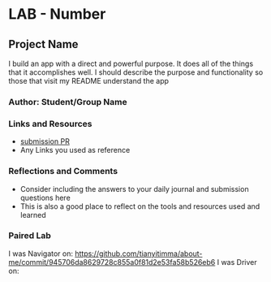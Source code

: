 # LAB - Number

## Project Name

I build an app with a direct and powerful purpose. It does all of the things that it accomplishes well. I should describe the purpose and functionality so those that visit my README understand the app

### Author: Student/Group Name

### Links and Resources
* [submission PR](http://xyz.com)
* Any Links you used as reference

### Reflections and Comments
* Consider including the answers to your daily journal and submission questions here
* This is also a good place to reflect on the tools and resources used and learned


### Paired Lab

I was Navigator on: https://github.com/tianyitimma/about-me/commit/945706da8629728c855a0f81d2e53fa58b526eb6
I was Driver on:
